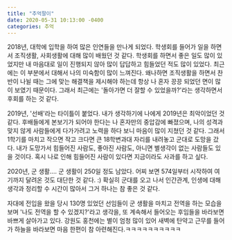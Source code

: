 ```yaml
---
title: "추억팔이"
date: 2020-05-31 10:13:00 -0400
categories: 추억
---
```


2018년, 대학에 입학을 하여 많은 인연들을 만나게 되었다. 학생회를 들어가 일을 하면서 조직생활, 사회생활에 대해 많이 배웠던 것 같다.
학생회를 하면서 좋은 일도 많이 있었지만 내 마음대로 일이 진행되지 않아 많이 답답하고 힘들었던 적도 많이 있었다. 최근에는 이 부분에서 대해서
나의 미숙함이 많이 느껴진다. 왜나하면 조직생활을 하면서 찬반이 나뉠 때는 그에 맞는 해결책을 제시해야 하는데 항상 나 혼자 끙끙 되었던 면이 많이 보였기 때문이다.
그래서 최근에는 '돌아가면 더 잘할 수 있었을까?'라는 생각하면서 후회를 하는 것 같다.

 
 2019년, '선배'라는 타이틀이 붙었다.
내가 생각하기에 나에게 2019년은 최악이었던 것 같다.
후배들에게 본보기가 되어야 한다는 나 혼자만의 중압감에 빠졌으며, 나의 성격과 맞지 않게 사람들에게 다가가려고 노력을 하다 보니 마음이 많이 지쳤던 것 같다.
그래서 1학기를 마치고 작으면 작고 크다면 큰 18학변과대 자리를 내려놓고 군대로 도망을 갔다.
내가 도망가서 힘들어진 사람도, 좋아진 사람도, 아니면 별생각이 없는 사람들도 있을 것이다. 혹시 나로 인해 힘들어진 사람이 있다면 지금이라도 사과를 하고 싶다.

2020년, 군 생활....
군 생활이 250일 정도 남았다. 어찌 보면 574일부터 시작하여 여기까지 달려온 것도 대단한 것 같다. :)
확실히 군대를 오고 나서 인간관계, 인생에 대해 생각과 정리할 수 시간이 많아서 그거 하나는 참 좋은 것 같다.

자대에 전입을 왔을 당시 130명 있었던 선임들이 군 생활을 마치고 전역을 하는 모습을 보며 '나도 전역을 할 수 있겠지?'라고 생각을,
또 계속해서 들어오는 후임들을 바라보면 바쁘게 살아가고 있다.
강원도 홍천에는 별이 엄청 많이 있어 새벽에 탄약고 근무를 들어가 하늘을 바라보면 마음 한편이 참 아련해진다.ㅋㅋㅋㅋㅋㅋㅋㅋㅋㅋ
